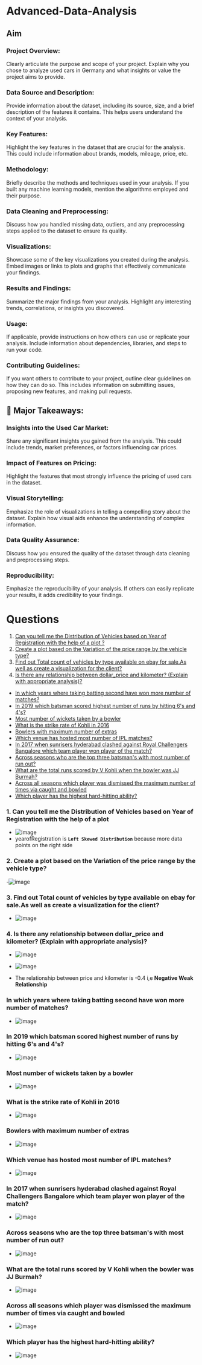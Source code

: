 # Advanced-Data-Analysis
## Aim
### Project Overview:
Clearly articulate the purpose and scope of your project. Explain why you chose to analyze used cars in Germany and what insights or value the project aims to provide.

### Data Source and Description: 
Provide information about the dataset, including its source, size, and a brief description of the features it contains. This helps users understand the context of your analysis.

### Key Features: 
Highlight the key features in the dataset that are crucial for the analysis. This could include information about brands, models, mileage, price, etc.

### Methodology: 
Briefly describe the methods and techniques used in your analysis. If you built any machine learning models, mention the algorithms employed and their purpose.
 
### Data Cleaning and Preprocessing: 
Discuss how you handled missing data, outliers, and any preprocessing steps applied to the dataset to ensure its quality.

### Visualizations: 
Showcase some of the key visualizations you created during the analysis. Embed images or links to plots and graphs that effectively communicate your findings.

### Results and Findings: 
Summarize the major findings from your analysis. Highlight any interesting trends, correlations, or insights you discovered.

### Usage: 
If applicable, provide instructions on how others can use or replicate your analysis. Include information about dependencies, libraries, and steps to run your code.

### Contributing Guidelines: 
If you want others to contribute to your project, outline clear guidelines on how they can do so. This includes information on submitting issues, proposing new features, and making pull requests.

## 🚀 Major Takeaways:

### Insights into the Used Car Market: 
Share any significant insights you gained from the analysis. This could include trends, market preferences, or factors influencing car prices.

### Impact of Features on Pricing: 
Highlight the features that most strongly influence the pricing of used cars in the dataset.

### Visual Storytelling: 
Emphasize the role of visualizations in telling a compelling story about the dataset. Explain how visual aids enhance the understanding of complex information.

### Data Quality Assurance: 
Discuss how you ensured the quality of the dataset through data cleaning and preprocessing steps.

### Reproducibility: 
Emphasize the reproducibility of your analysis. If others can easily replicate your results, it adds credibility to your findings.

# Questions
1. [Can you tell me the Distribution of Vehicles based on Year of Registration with the help of a plot ?](#one)
2. [Create a plot based on the Variation of the price range by the vehicle type?](#two)
3. [Find out Total count of vehicles by type available on ebay for sale.As well as create a visualization for the client?](#three)
4. [Is there any relationship between dollar_price and kilometer? (Explain with appropriate analysis)?](#four)
- [In which years where taking batting second have won more number of matches?](#five)
- [In 2019 which batsman scored highest number of runs by hitting 6's and 4's?](#six)
- [Most number of wickets taken by a bowler](#seven)
- [What is the strike rate of Kohli in 2016](#eight)
- [Bowlers with maximum number of extras](#nine)
- [Which venue has hosted most number of IPL matches?](#ten)
- [In 2017 when sunrisers hyderabad clashed against Royal Challengers Bangalore which team player won player of the match?](#eleven)
- [Across seasons who are the top three batsman's with most number of run out?](#twelve)
- [What are the total runs scored by V Kohli when the bowler was JJ Burmah?](#thirteen)
- [Across all seasons which player was dismissed the maximum number of times via caught and bowled](#fourteen)
- [Which player has the highest hard-hitting ability?](#fifteen)


### 1. Can you tell me the Distribution of Vehicles based on Year of Registration with the help of a plot <a id='one'></a>
- ![image](https://github.com/sathishvanga/Advanced-Data-Analysis/assets/92833519/3a8d39e8-e2c0-46d5-9f6f-2bd1ddc41065)
- yearofRegistration is **`Left Skewed Distribution`** because more data points on the right side 


### 2. <a id='two'>Create a plot based on the Variation of the price range by the vehicle type?</a>
-![image](https://github.com/sathishvanga/Advanced-Data-Analysis/assets/92833519/742862ed-0f8b-4c26-8a62-1b751ff7475d)



### 3. <a id='three'> Find out Total count of vehicles by type available on ebay for sale.As well as create a visualization for the client?</a>
- ![image](https://github.com/sathishvanga/Advanced-Data-Analysis/assets/92833519/86bd52f2-e477-43c4-8260-1e9c2a3c8b51)

### 4. <a id='four'> Is there any relationship between dollar_price and kilometer? (Explain with appropriate analysis)?</a>
- ![image](https://github.com/sathishvanga/Advanced-Data-Analysis/assets/92833519/098b9e12-4887-4856-84e8-bc3c79ef66a9)

- ![image](https://github.com/sathishvanga/Advanced-Data-Analysis/assets/92833519/244ee4d2-60e1-4804-af1c-995316caefb5)
- The relationship between price and kilometer is -0.4 i,e **Negative Weak Relationship**


### <a id='five'> In which years where taking batting second have won more number of matches?</a>
- ![image](https://github.com/sathishvanga/IPL_Analysis_SQL/assets/92833519/9ae8a434-9f52-4e2f-a7ba-ff85d35e5140)


### <a id='six'> In 2019 which batsman scored highest number of runs by hitting 6's and 4's?</a>
- ![image](https://github.com/sathishvanga/IPL_Analysis_SQL/assets/92833519/c17f9a22-7030-473d-b3b8-3cea8acf3eee)


### <a id='seven'> Most number of wickets taken by a bowler</a>
- ![image](https://github.com/sathishvanga/IPL_Analysis_SQL/assets/92833519/de627fdd-b5a3-43ca-9119-f70cec47500b)


### <a id='eight'> What is the strike rate of Kohli in 2016</a>
- ![image](https://github.com/sathishvanga/IPL_Analysis_SQL/assets/92833519/28da4098-7893-4c4c-85e9-b2f28b7179c7)

### <a id='nine'> Bowlers with maximum number of extras</a>
- ![image](https://github.com/sathishvanga/IPL_Analysis_SQL/assets/92833519/d85dd9ff-67b7-45a0-9465-cca8f57c454b)

### <a id='ten'> Which venue has hosted most number of IPL matches?</a>
- ![image](https://github.com/sathishvanga/IPL_Analysis_SQL/assets/92833519/6f5378ad-f637-4bf8-b03a-8406f0f3eee5)

### <a id='eleven'> In 2017 when sunrisers hyderabad clashed against Royal Challengers Bangalore which team player won player of the match?</a>
- ![image](https://github.com/sathishvanga/IPL_Analysis_SQL/assets/92833519/07be7458-98cf-4ec0-90bc-e7385ca3cc21)


### <a id='twelve'> Across seasons who are the top three batsman's with most number of run out?</a>
- ![image](https://github.com/sathishvanga/IPL_Analysis_SQL/assets/92833519/2d3897db-549a-4866-811a-ef5495c4604c)

### <a id='thirteen'> What are the total runs scored by V Kohli when the bowler was JJ Burmah?</a>
- ![image](https://github.com/sathishvanga/IPL_Analysis_SQL/assets/92833519/ca32a382-882b-4aee-93dd-305d948d62e0)

### <a id='fourteen'> Across all seasons which player was dismissed the maximum number of times via caught and bowled</a>
- ![image](https://github.com/sathishvanga/IPL_Analysis_SQL/assets/92833519/4023a770-ba0b-4845-9e28-75c14541fcf3)


### <a id='fifteen'> Which player has the highest hard-hitting ability? </a> 
- ![image](https://github.com/sathishvanga/IPL_Analysis_SQL/assets/92833519/78add728-a216-4fe8-a473-7469213e8773)

